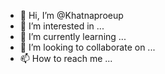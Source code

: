 - 👋 Hi, I’m @Khatnaproeup
- 👀 I’m interested in ...
- 🌱 I’m currently learning ...
- 💞️ I’m looking to collaborate on ...
- 📫 How to reach me ...

<!---
Khatnaproeup/Khatnaproeup is a ✨ special ✨ repository because its `README.md` (this file) appears on your GitHub profile.
You can click the Preview link to take a look at your changes.
--->
